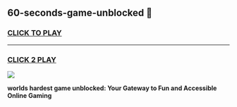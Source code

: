 
## 60-seconds-game-unblocked 👋
<h3>
<a href="https://premium.freeplayer.one?title=60-seconds-game-unblocked&ref=14F">CLICK TO PLAY</a></h3>
<hr>

<h3>
<a href="https://premium.freeplayer.one?title=60-seconds-game-unblocked&ref=14F">CLICK 2 PLAY</a>
  
</h3>

<a href="https://premium.freeplayer.one?title=60-seconds-game-unblocked&ref=12F/"><img src="https://clearcache.store/games.png"></a>


**worlds hardest game unblocked: Your Gateway to Fun and Accessible Online Gaming**

